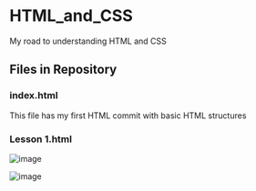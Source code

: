 # HTML_and_CSS
My road to understanding HTML and CSS

## Files in Repository

### index.html
This file has my first HTML commit with basic HTML structures

### Lesson 1.html
![image](https://github.com/Shiramiki/HTML_and_CSS/assets/123367383/0959b198-fa12-4e36-88ad-62c42e2096d8)

![image](https://github.com/Shiramiki/HTML_and_CSS/assets/123367383/e066e0f8-3aa5-4fef-95f2-1cdeb097d418)

